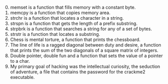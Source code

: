0. memset is a function that fills memory with a constant byte.
1. memcpy is a function that copies memory area.
2. strchr is a function that locates a character in a string.
3. strspn is a function that gets the length of a prefix substring.
4. strpbrk is a function that searches a string for any of a set of bytes.
5. strstr is a function that locates a substring.
6. Chess is mental torture, a function that prints the chessboard.
7. The line of life is a ragged diagonal between duty and desire, a function that prints the sum of the two diagonals of a square matrix of integers.
8. Double pointer, double fun and a function that sets the value of a pointer to a char.
9. My primary goal of hacking was the intellectual curiosity, the seduction of adventure, a file that contains the password for the crackme2 executable.
